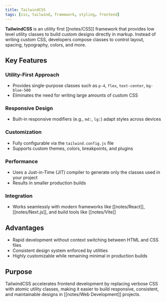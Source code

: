 ```yaml
---
title: TailwindCSS
tags: [css, tailwind, framework, styling, frontend]
---
```

**TailwindCSS** is an utility first [[notes/CSS]] framework that provides low level utility classes to build custom designs directly in markup. Instead of writing custom CSS, developers compose classes to control layout, spacing, typography, colors, and more.

## Key Features
### Utility-First Approach
- Provides single-purpose classes such as `p-4`, `flex`, `text-center`, `bg-blue-500`  
- Eliminates the need for writing large amounts of custom CSS  

### Responsive Design
- Built-in responsive modifiers (e.g., `md:`, `lg:`) adapt styles across devices  

### Customization
- Fully configurable via the `tailwind.config.js` file  
- Supports custom themes, colors, breakpoints, and plugins  

### Performance
- Uses a Just-in-Time (JIT) compiler to generate only the classes used in your project  
- Results in smaller production builds  

### Integration
- Works seamlessly with modern frameworks like [[notes/React]], [[notes/Next.js]], and build tools like [[notes/Vite]]  

## Advantages
- Rapid development without context switching between HTML and CSS files  
- Consistent design system enforced by utilities  
- Highly customizable while remaining minimal in production builds  

## Purpose
TailwindCSS accelerates frontend development by replacing verbose CSS with atomic utility classes, making it easier to build responsive, consistent, and maintainable designs in [[notes/Web Development]] projects.
